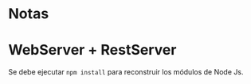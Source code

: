 # Notas
# WebServer + RestServer

Se debe ejecutar `npm install` para reconstruir los módulos de Node Js.